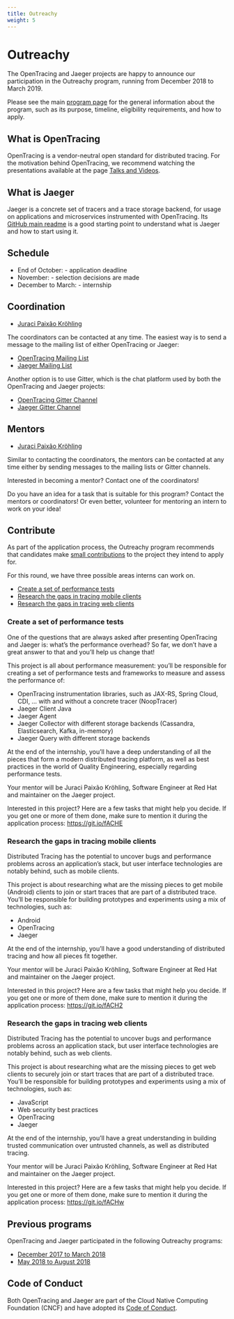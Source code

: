 ```yaml
---
title: Outreachy
weight: 5
---
```


# Outreachy

The OpenTracing and Jaeger projects are happy to announce our participation in the Outreachy program, running
from December 2018 to March 2019. 

Please see the main [program page](https://outreachy.org) for the general information about the program, such
as its purpose, timeline, eligibility requirements, and how to apply.

## What is OpenTracing

OpenTracing is a vendor-neutral open standard for distributed tracing. For the motivation behind OpenTracing,
we recommend watching the presentations available at the page [Talks and Videos](/talks-and-videos).

## What is Jaeger

Jaeger is a concrete set of tracers and a trace storage backend, for usage on applications and microservices
instrumented with OpenTracing. Its [GitHub main readme](https://github.com/jaegertracing/jaeger) is a good
starting point to understand what is Jaeger and how to start using it.

## Schedule
- End of October: - application deadline
- November: - selection decisions are made
- December to March: - internship

## Coordination

* [Juraci Paixão Kröhling](https://github.com/jpkrohling)

The coordinators can be contacted at any time. The easiest way is to send a message to the mailing list of either
OpenTracing or Jaeger:

* [OpenTracing Mailing List](https://groups.google.com/forum/#!forum/opentracing)
* [Jaeger Mailing List](https://groups.google.com/forum/#!forum/jaeger-tracing)

Another option is to use Gitter, which is the chat platform used by both the OpenTracing and Jaeger projects:

* [OpenTracing Gitter Channel](http://gitter.im/opentracing/public)
* [Jaeger Gitter Channel](https://gitter.im/jaegertracing/Lobby)

## Mentors

* [Juraci Paixão Kröhling](https://github.com/jpkrohling)

Similar to contacting the coordinators, the mentors can be contacted at any time either by sending messages to
the mailing lists or Gitter channels.

Interested in becoming a mentor? Contact one of the coordinators!

Do you have an idea for a task that is suitable for this program? Contact the mentors or coordinators! Or
even better, volunteer for mentoring an intern to work on your idea!

## Contribute

As part of the application process, the Outreachy program recommends that candidates make 
[small contributions](https://www.outreachy.org/apply/make-contributions/) to the project they intend to apply for.

For this round, we have three possible areas interns can work on.

* [Create a set of performance tests](https://www.outreachy.org/december-2018-march-2019-outreachy-internships/communities/cncf-tracing/#create-a-set-of-performance-tests)
* [Research the gaps in tracing mobile clients](https://www.outreachy.org/december-2018-march-2019-outreachy-internships/communities/cncf-tracing/#research-the-gaps-in-tracing-mobile-clients)
* [Research the gaps in tracing web clients](https://www.outreachy.org/december-2018-march-2019-outreachy-internships/communities/cncf-tracing/#research-the-gaps-in-tracing-web-clients)

### Create a set of performance tests

One of the questions that are always asked after presenting OpenTracing and Jaeger is: what’s the performance overhead? So far, we don’t have a great answer to that and you’ll help us change that!

This project is all about performance measurement: you’ll be responsible for creating a set of performance tests and frameworks to measure and assess the performance of:

* OpenTracing instrumentation libraries, such as JAX-RS, Spring Cloud, CDI, …​ with and without a concrete tracer (NoopTracer)
* Jaeger Client Java
* Jaeger Agent
* Jaeger Collector with different storage backends (Cassandra, Elasticsearch, Kafka, in-memory)
* Jaeger Query with different storage backends

At the end of the internship, you’ll have a deep understanding of all the pieces that form a modern distributed tracing platform, as well as best practices in the world of Quality Engineering, especially regarding performance tests.

Your mentor will be Juraci Paixão Kröhling, Software Engineer at Red Hat and maintainer on the Jaeger project.

Interested in this project? Here are a few tasks that might help you decide. If you get one or more of them done, make sure to mention it during the application process: https://git.io/fACHE

### Research the gaps in tracing mobile clients

Distributed Tracing has the potential to uncover bugs and performance problems across an application’s stack, but user interface technologies are notably behind, such as mobile clients.

This project is about researching what are the missing pieces to get mobile (Android) clients to join or start traces that are part of a distributed trace. You’ll be responsible for building prototypes and experiments using a mix of technologies, such as:

* Android
* OpenTracing
* Jaeger

At the end of the internship, you’ll have a good understanding of distributed tracing and how all pieces fit together.

Your mentor will be Juraci Paixão Kröhling, Software Engineer at Red Hat and maintainer on the Jaeger project.

Interested in this project? Here are a few tasks that might help you decide. If you get one or more of them done, make sure to mention it during the application process: https://git.io/fACH2

### Research the gaps in tracing web clients

Distributed Tracing has the potential to uncover bugs and performance problems across an application stack, but user interface technologies are notably behind, such as web clients.

This project is about researching what are the missing pieces to get web clients to securely join or start traces that are part of a distributed trace. You’ll be responsible for building prototypes and experiments using a mix of technologies, such as:

* JavaScript
* Web security best practices
* OpenTracing
* Jaeger

At the end of the internship, you’ll have a great understanding in building trusted communication over untrusted channels, as well as distributed tracing.

Your mentor will be Juraci Paixão Kröhling, Software Engineer at Red Hat and maintainer on the Jaeger project.

Interested in this project? Here are a few tasks that might help you decide. If you get one or more of them done, make sure to mention it during the application process: https://git.io/fACHw

## Previous programs

OpenTracing and Jaeger participated in the following Outreachy programs:

* [December 2017 to March 2018](/outreachy-201702)
* [May 2018 to August 2018](/outreachy-201801)

## Code of Conduct

Both OpenTracing and Jaeger are part of the Cloud Native Computing Foundation (CNCF) and have adopted its
[Code of Conduct](https://github.com/cncf/foundation/blob/master/code-of-conduct.md).